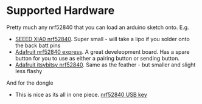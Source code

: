 # Supported Hardware

Pretty much any nrf52840 that you can load an arduino sketch onto. E.g.

* [SEEED XIA0 nrf52840](https://shop.pimoroni.com/products/seeed-xiao-ble-nrf52840-supports-arduino-micropython-bluetooth5-0-with-onboard-antenna). Super small - will take a lipo if you solder onto the back batt pins
* [Adafruit nrf52840 express](https://shop.pimoroni.com/products/adafruit-feather-nrf52840-express). A great develeopment board. Has a spare button for you to use as either a pairing button or sending button.
* [Adafruit itsybitsy nrf52840](https://shop.pimoroni.com/products/adafruit-itsybitsy-nrf52840-express-bluetooth-le). Same as the feather - but smaller and slight less flashy

And for the dongle

* This is nice as its all in one piece. [nrf52840 USB key](https://thepihut.com/products/nrf52840-usb-key-with-tinyuf2-bootloader-bluetooth-low-energy-mdbt50q-rx)
